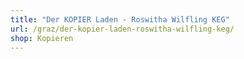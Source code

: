 ```yaml
---
title: "Der KOPIER Laden - Roswitha Wilfling KEG"
url: /graz/der-kopier-laden-roswitha-wilfling-keg/
shop: Kopieren
---
```

